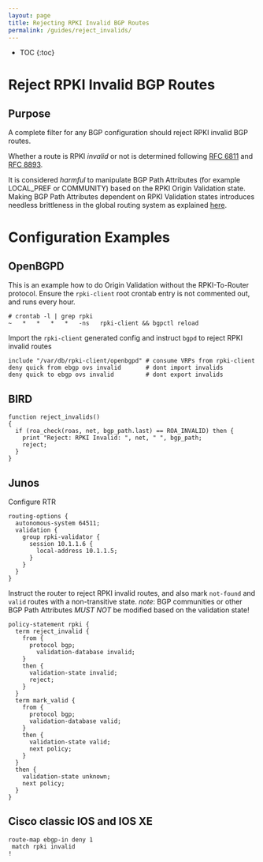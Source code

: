 ```yaml
---
layout: page
title: Rejecting RPKI Invalid BGP Routes
permalink: /guides/reject_invalids/
---
```


* TOC
{:toc}

# Reject RPKI Invalid BGP Routes

## Purpose

A complete filter for any BGP configuration should reject RPKI invalid BGP routes.

Whether a route is RPKI *invalid* or not is determined following [RFC 6811](https://tools.ietf.org/html/rfc6811) and [RFC 8893](https://tools.ietf.org/html/rfc8893).

It is considered *harmful* to manipulate BGP Path Attributes (for example LOCAL_PREF or COMMUNITY) based on the RPKI Origin Validation state.
Making BGP Path Attributes dependent on RPKI Validation states introduces needless brittleness in the global routing system as explained [here](https://mailarchive.ietf.org/arch/msg/sidrops/dwQi9lgYKRVctdlMAHhtgYkzhSM/).

# Configuration Examples

## OpenBGPD

This is an example how to do Origin Validation without the RPKI-To-Router protocol.
Ensure the `rpki-client` root crontab entry is not commented out, and runs every hour.

```
# crontab -l | grep rpki
~   *   *   *   *   -ns   rpki-client && bgpctl reload
```

Import the `rpki-client` generated config and instruct `bgpd` to reject RPKI invalid routes

```
include "/var/db/rpki-client/openbgpd" # consume VRPs from rpki-client
deny quick from ebgp ovs invalid       # dont import invalids
deny quick to ebgp ovs invalid         # dont export invalids
```

## BIRD
```
function reject_invalids()
{
  if (roa_check(roas, net, bgp_path.last) == ROA_INVALID) then {
    print "Reject: RPKI Invalid: ", net, " ", bgp_path;
    reject;
  }
}
```

## Junos

Configure RTR

```
routing-options {
  autonomous-system 64511;
  validation {
    group rpki-validator {
      session 10.1.1.6 {
        local-address 10.1.1.5;
      }
    }
  }
}
```

Instruct the router to reject RPKI invalid routes, and also mark `not-found` and `valid` routes with a non-transitive state.
*note*: BGP communities or other BGP Path Attributes *MUST NOT* be modified based on the validation state!

```
policy-statement rpki {
  term reject_invalid {
    from {
      protocol bgp;
        validation-database invalid;
    }
    then {
      validation-state invalid;
      reject;
    }
  }
  term mark_valid {
    from {
      protocol bgp;
      validation-database valid;
    }
    then {
      validation-state valid;
      next policy;
    }
  }
  then {
    validation-state unknown;
    next policy;
  }
}
```

## Cisco classic IOS and IOS XE

```
route-map ebgp-in deny 1
 match rpki invalid
!
```
